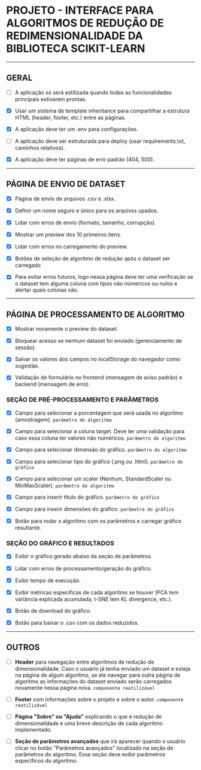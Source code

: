 # PROJETO - INTERFACE PARA ALGORITMOS DE REDUÇÃO DE REDIMENSIONALIDADE DA BIBLIOTECA SCIKIT-LEARN

--- 

## GERAL

- [ ] A aplicação só será estilizada quando todas as funcionalidades principais estiverem prontas.

- [X] Usar um sistema de template inheritance para compartilhar a estrutura HTML (header, footer, etc.) entre as páginas.

- [X] A aplicação deve ter um .env para configurações.

- [ ] A aplicação deve ser estruturada para deploy (usar requirements.txt, caminhos relativos).

- [X] A aplicação deve ter páginas de erro padrão (404, 500).

--- 

## PÁGINA DE ENVIO DE DATASET

- [X] Página de envio de arquivos .csv e .xlsx.

- [X] Definir um nome seguro e único para os arquivos upados.

- [X] Lidar com erros de envio (formato, tamanho, corrupção).

- [X] Mostrar um preview dos 10 primeiros itens.

- [X] Lidar com erros no carregamento do preview.

- [X] Botões de seleção de algoritmo de redução após o dataset ser carregado

- [X] Para evitar erros futuros, logo nessa página deve ter uma verificação se o dataset tem alguma coluna com tipos não númericos ou nulos e alertar quais colunas são. 

---

## PÁGINA DE PROCESSAMENTO DE ALGORITMO

- [X] Mostrar novamente o preview do dataset.

- [X] Bloquear acesso se nenhum dataset foi enviado (gerenciamento de sessão).

- [X] Salvar os valores dos campos no localStorage do navegador como sugestão.

- [X] Validação de formulário no frontend (mensagem de aviso padrão) e backend (mensagem de erro).

### SEÇÃO DE PRÉ-PROCESSAMENTO E PARÂMETROS

- [X] Campo para selecionar a porcentagem que será usada no algoritmo (amostragem). `parâmetro do algoritmo`

- [X] Campo para selecionar a coluna target. Deve ter uma validação para caso essa coluna ter valores não numéricos.  `parâmetro do algoritmo`

- [X] Campo para selecionar dimensão do gráfico. `parâmetro do algoritmo`

- [X] Campo para selecionar tipo do gráfico (.png ou .html). `parâmetro do gráfico`

- [X] Campo para selecionar um scaler (Nenhum, StandardScaler ou MinMaxScaler). `parâmetro do algoritmo`

- [X] Campo para inserir título do gráfico. `parâmetro do gráfico`

- [X] Campo para inserir dimensões do gráfico. `parâmetro do gráfico`

- [X] Botão para rodar o algoritmo com os parâmetros e carregar gráfico resultante. 

### SEÇÃO DO GRÁFICO E RESULTADOS

- [X] Exibir o gráfico gerado abaixo da seção de parâmetros.

- [X] Lidar com erros de processamento/geração do gráfico.

- [X] Exibir tempo de execução.

- [X] Exibir métricas específicas de cada algoritmo se houver (PCA tem variância explicada acumulada, t-SNE tem KL divergence, etc.).

- [X] Botão de download do gráfico.

- [X] Botão para baixar o .csv com os dados reduzidos.

---

## OUTROS 

- [ ] **Header** para navegação entre algoritmos de redução de dimensionalidade. Caso o usuário já tenha enviado um dataset e esteja na página de algum algoritmo, se ele navegar para outra página de algoritmo as informações do dataset enviado serão carregados novamente nessa página nova. `componente reutilizável`

- [ ] **Footer** com informações sobre o projeto e sobre o autor. `componente reutilizável`

- [ ] **Página "Sobre" ou "Ajuda"** explicando o que é redução de dimensionalidade e uma breve descrição de cada algoritmo implementado. 

- [ ] **Seção de parâmetros avançados** que irá aparecer quando o usuário clicar no botão "Parâmetros avançados" localizado na seção de parâmetros do algoritmo. Essa seção deve exibir parâmetros específicos do algoritmo. 